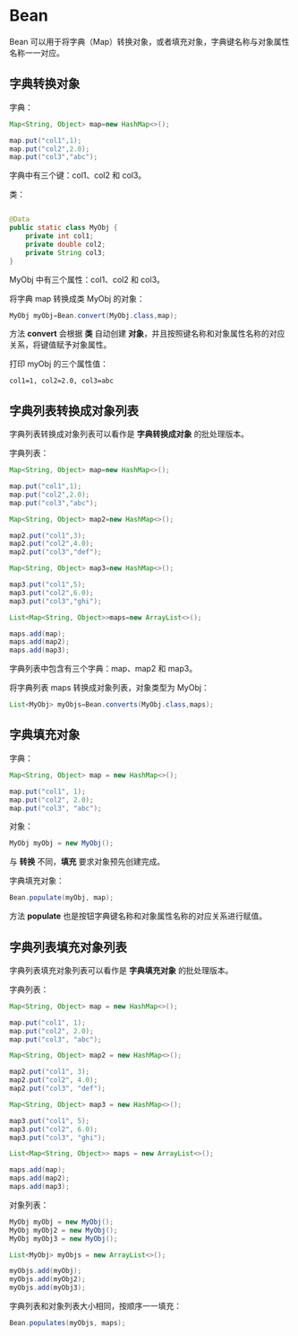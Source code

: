 # Bean

Bean 可以用于将字典（Map）转换对象，或者填充对象，字典键名称与对象属性名称一一对应。

## 字典转换对象

字典：

```java
Map<String, Object> map=new HashMap<>();

map.put("col1",1);
map.put("col2",2.0);
map.put("col3","abc");
```

字典中有三个键：col1、col2 和 col3。

类：

```java

@Data
public static class MyObj {
    private int col1;
    private double col2;
    private String col3;
}
```

MyObj 中有三个属性：col1、col2 和 col3。

将字典 map 转换成类 MyObj 的对象：

```java
MyObj myObj=Bean.convert(MyObj.class,map);
```

方法 **convert** 会根据 **类** 自动创建 **对象**，并且按照键名称和对象属性名称的对应关系，将键值赋予对象属性。

打印 myObj 的三个属性值：

```text
col1=1, col2=2.0, col3=abc
```

## 字典列表转换成对象列表

字典列表转换成对象列表可以看作是 **字典转换成对象** 的批处理版本。

字典列表：

```java
Map<String, Object> map=new HashMap<>();

map.put("col1",1);
map.put("col2",2.0);
map.put("col3","abc");

Map<String, Object> map2=new HashMap<>();

map2.put("col1",3);
map2.put("col2",4.0);
map2.put("col3","def");

Map<String, Object> map3=new HashMap<>();

map3.put("col1",5);
map3.put("col2",6.0);
map3.put("col3","ghi");

List<Map<String, Object>>maps=new ArrayList<>();

maps.add(map);
maps.add(map2);
maps.add(map3);
```

字典列表中包含有三个字典：map、map2 和 map3。

将字典列表 maps 转换成对象列表，对象类型为 MyObj：

```java
List<MyObj> myObjs=Bean.converts(MyObj.class,maps);
```

## 字典填充对象

字典：

```java
Map<String, Object> map = new HashMap<>();

map.put("col1", 1);
map.put("col2", 2.0);
map.put("col3", "abc");
```

对象：

```java
MyObj myObj = new MyObj();
```

与 **转换** 不同，**填充** 要求对象预先创建完成。

字典填充对象：

```java
Bean.populate(myObj, map);
```

方法 **populate** 也是按钮字典键名称和对象属性名称的对应关系进行赋值。

## 字典列表填充对象列表

字典列表填充对象列表可以看作是 **字典填充对象** 的批处理版本。

字典列表：

```java
Map<String, Object> map = new HashMap<>();

map.put("col1", 1);
map.put("col2", 2.0);
map.put("col3", "abc");

Map<String, Object> map2 = new HashMap<>();

map2.put("col1", 3);
map2.put("col2", 4.0);
map2.put("col3", "def");

Map<String, Object> map3 = new HashMap<>();

map3.put("col1", 5);
map3.put("col2", 6.0);
map3.put("col3", "ghi");

List<Map<String, Object>> maps = new ArrayList<>();

maps.add(map);
maps.add(map2);
maps.add(map3);
```

对象列表：

```java
MyObj myObj = new MyObj();
MyObj myObj2 = new MyObj();
MyObj myObj3 = new MyObj();

List<MyObj> myObjs = new ArrayList<>();

myObjs.add(myObj);
myObjs.add(myObj2);
myObjs.add(myObj3);
```

字典列表和对象列表大小相同，按顺序一一填充：

```java
Bean.populates(myObjs, maps);
```

